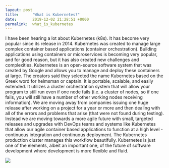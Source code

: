 ```yaml
---
layout: post
title:      "What is Kubernetes?"
date:       2019-12-02 21:28:51 +0000
permalink:  what_is_kubernetes
---
```


I have been hearing a lot about Kubernetes (k8s). It has become very popular since its release in 2014. Kubernetes was created to manage large complex container based applications (container orchestration). Building applications using containers or microservices is becoming very popular, and for good reason, but it has also created new challenges and complexities. Kubernetes is an open-source software system that was created by Google and allows you to manage and deploy these containers at large. The creators said they selected the name Kubernetes based on the Greek word for helmsman or captain. It is portable, scalable, and easily extended. It utilizes a cluster orchestration system that will allow your program to still run even if one node fails (i.e. a cluster of nodes, so if one fails, you will still have a number of other working nodes receiving information).  We are moving away from companies issuing one huge release after working on a project for a year or more and then dealing with all of the errors and problems that arise (that were not found during testing). Instead we are moving towards a more agile future with small, targeted releases and upgrades with DevOps teams and systems like Kubernetes that allow our agile container based applications to function at a high level - continuous integration and continuous deployment. The Kubernetes production cluster manages this workflow beautifully. Kubernetes is just one of the elements, albeit an important one, of the future of software development where development is more flexible and fluid. 

![](https://media.giphy.com/media/FQyQEYd0KlYQ/giphy.gif)


